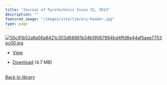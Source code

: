 ```yaml
---
title: "Journal of Pyrotechnics Issue 32, 2013"
description: ""
featured_image: "/images/site/library-header.jpg"
type: page
---
```


<a href="https://drive.google.com/file/d/1pKGNFzVTSwNOVqFaX5ejOSoj5nXcjXMd/view" target="_blank">![55c91b52a6a56a8421c303d68861b34b19067964bd4ffd8e44af5aee7753ec00.jpg](/images/library/55c91b52a6a56a8421c303d68861b34b19067964bd4ffd8e44af5aee7753ec00.jpg)</a>
* <a href="https://drive.google.com/file/d/1pKGNFzVTSwNOVqFaX5ejOSoj5nXcjXMd/view" target="_blank">View</a>

* [Download](https://drive.google.com/uc?export=download&id=1pKGNFzVTSwNOVqFaX5ejOSoj5nXcjXMd) (4.7 MB)

<br />[Back to library](/library/)
